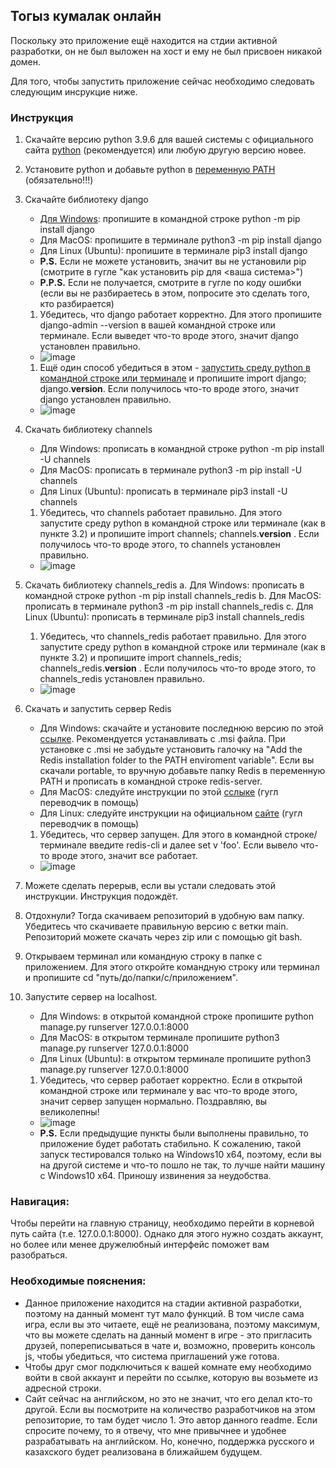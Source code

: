 ## Тогыз кумалак онлайн

Поскольку это приложение ещё находится на стдии активной разработки, он не был выложен на хост и ему не был присвоен никакой домен.

Для того, чтобы запустить приложение сейчас необходимо следовать следующим инсрукцие ниже.

### Инструкция
1. Скачайте версию python 3.9.6 для вашей системы с официального сайта [python](https://www.python.org/downloads/release/python-396/)  (рекомендуется) или любую другую версию новее.
1. Установите python и добавьте python в [переменную PATH](https://www.istocks.club/%D0%BA%D0%B0%D0%BA-%D0%B4%D0%BE%D0%B1%D0%B0%D0%B2%D0%B8%D1%82%D1%8C-python-%D0%B2-%D0%BF%D0%B5%D1%80%D0%B5%D0%BC%D0%B5%D0%BD%D0%BD%D1%83%D1%8E-path-windows/2020-10-14/) (обязательно!!!)
1. Скачайте библиотеку django 
	- [Для Windows](https://docs.djangoproject.com/en/1.8/howto/windows/): пропишите в командной строке python -m pip install django
	- Для MacOS: пропишите в терминале python3 -m pip install django
	- Для Linux (Ubuntu): пропишите в терминале pip3 install django
	- **P.S.** Если не можете установить, значит вы не установили pip (смотрите в гугле "как установить pip для <ваша система>")
	- **P.P.S.** Если не получается, смотрите в гугле по коду ошибки (если вы не разбираетесь в этом, попросите это сделать того, кто разбирается)
	1. Убедитесь, что django работает корректно. Для этого пропишите django-admin --version в вашей командной строке или терминале. Если выведет что-то вроде этого, значит django установлен правильно.
	* ![image](https://user-images.githubusercontent.com/60911417/137697576-6079a83a-615a-4bab-b976-1d6ff6f1d063.png)

	1. Ещё один способ убедиться в этом - [запустить среду python в командной строке или терминале](https://www.datacamp.com/community/tutorials/running-a-python-script) и пропишите import django; django.__version__. Если получилось что-то вроде этого, значит django установлен правильно.
	* ![image](https://user-images.githubusercontent.com/60911417/137697681-b3579bee-6907-4015-8ebf-fa5e0d30dcb9.png)

1. Скачать библиотеку channels 
	- Для Windows: прописать в командной строке python -m pip install -U channels
	- Для MacOS: прописать в терминале python3 -m pip install -U channels
	- Для Linux (Ubuntu): прописать в терминале pip3 install -U channels
	1. Убедитесь, что channels работает правильно. Для этого запустите среду python в командной строке или терминале (как в пункте 3.2) и пропишите import channels; channels.__version__ . Если получилось что-то вроде этого, то channels установлен правильно.
	* ![image](https://user-images.githubusercontent.com/60911417/137697901-090d82cc-35b5-4610-b7d7-5d2fc2e7f893.png)

1. Скачать библиотеку channels_redis
		a. Для Windows: прописать в командной строке python -m pip install channels_redis
		b. Для MacOS: прописать в терминале python3 -m pip install channels_redis
		c. Для Linux (Ubuntu): прописать в терминале pip3 install channels_redis
	1. Убедитесь, что channels_redis работает правильно. Для этого запустите среду python в командной строке или терминале (как в пункте 3.2) и пропишите import channels_redis; channels_redis.__version__ . Если получилось что-то вроде этого, то channels_redis установлен правильно.
	* ![image](https://user-images.githubusercontent.com/60911417/137698006-e246ee5f-c0b7-41d5-9718-32c586b1c9e2.png)

1. Скачать и запустить сервер Redis
	- Для Windows: скачайте и установите последнюю версию по этой [ссылке](https://github.com/tporadowski/redis/releases). Рекомендуется устанавливать с .msi файла. При установке с .msi не забудьте установить галочку на "Add the Redis installation folder to the PATH enviroment variable". Если вы скачали portable, то вручную добавьте папку Redis в переменную PATH и прописать в командной строке redis-server.
	- Для MacOS: следуйте инструкции по этой [сслыке](https://phoenixnap.com/kb/install-redis-on-mac) (гугл переводчик в помощь)
	- Для Linux: следуйте инструкции на официальном [сайте](https://redis.io/download) (гугл переводчик в помощь)
	1. Убедитесь, что сервер запущен. Для этого в командной строке/терминале введите redis-cli и далее set v 'foo'. Если вывело что-то вроде этого, значит все работает.
	* ![image](https://user-images.githubusercontent.com/60911417/137698133-3a9bfd5c-469e-466f-8ff7-a56715dace8e.png)

1. Можете сделать перерыв, если вы устали следовать этой инструкции. Инструкция подождёт.
1. Отдохнули? Тогда скачиваем репозиторий в удобную вам папку. Убедитесь что скачиваете правильную версию с ветки main. Репозиторий можете скачать через zip или с помощью git bash.
1. Открываем терминал или командную строку в папке с приложением. Для этого откройте командную строку или терминал и пропишите cd "путь/до/папки/с/приложением".
1. Запустите сервер на localhost.
	- Для Windows: в открытой командной строке пропишите python manage.py runserver 127.0.0.1:8000
	- Для MacOS: в открытом терминале пропишите python3 manage.py runserver 127.0.0.1:8000
	- Для Linux (Ubuntu): в открытом терминале пропишите python3 manage.py runserver 127.0.0.1:8000 
	1. Убедитесь, что сервер работает корректно. Если в открытой командной строке или терминале у вас что-то вроде этого, значит сервер запущен нормально. Поздравляю, вы великолепны!
	* ![image](https://user-images.githubusercontent.com/60911417/137698319-b5ef2907-d321-4e93-a590-85f6ba3afde7.png)

	- **P.S.** Если предыдущие пункты были выполнены правильно, то приложение будет работать стабильно. К сожалению, такой запуск тестировался только на Windows10 x64, поэтому, если вы на другой системе и что-то пошло не так, то лучше найти машину с Windows10 x64. Приношу извинения за неудобства.

### Навигация:
Чтобы перейти на главную страницу, необходимо перейти в корневой путь сайта (т.е. 127.0.0.1:8000). Однако для этого нужно создать аккаунт, но более или менее дружелюбный интерфейс поможет вам разобраться.

### Необходимые пояснения:
* Данное приложение находится на стадии активной разработки, поэтому на данный момент тут мало функций. В том числе сама игра, если вы это читаете, ещё не реализована, поэтому максимум, что вы можете сделать на данный момент в игре - это пригласить друзей, попереписываться в чате и, возможно, проверить консоль js, чтобы убедиться, что система приглашений уже готова.
* Чтобы друг смог подключиться к вашей комнате ему необходимо войти в свой аккаунт и перейти по ссылке, которую вы возьмете из адресной строки.
* Сайт сейчас на английском, но это не значит, что его делал кто-то другой. Если вы посмотрите на количество разработчиков на этом репозиторие, то там будет число 1. Это автор данного readme. Если спросите почему, то я отвечу, что мне привычнее и удобнее разрабатывать на английском. Но, конечно, поддержка русского и казахского будет реализована в ближайшем будущем.
